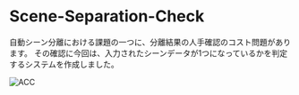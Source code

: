# Scene-Separation-Check
自動シーン分離における課題の一つに、分離結果の人手確認のコスト問題があります。
その確認に今回は、入力されたシーンデータが1つになっているかを判定するシステムを作成しました。

![ACC](https://user-images.githubusercontent.com/55880071/184684637-55552df0-af16-4ad1-9892-3ef8834fdc56.png)
